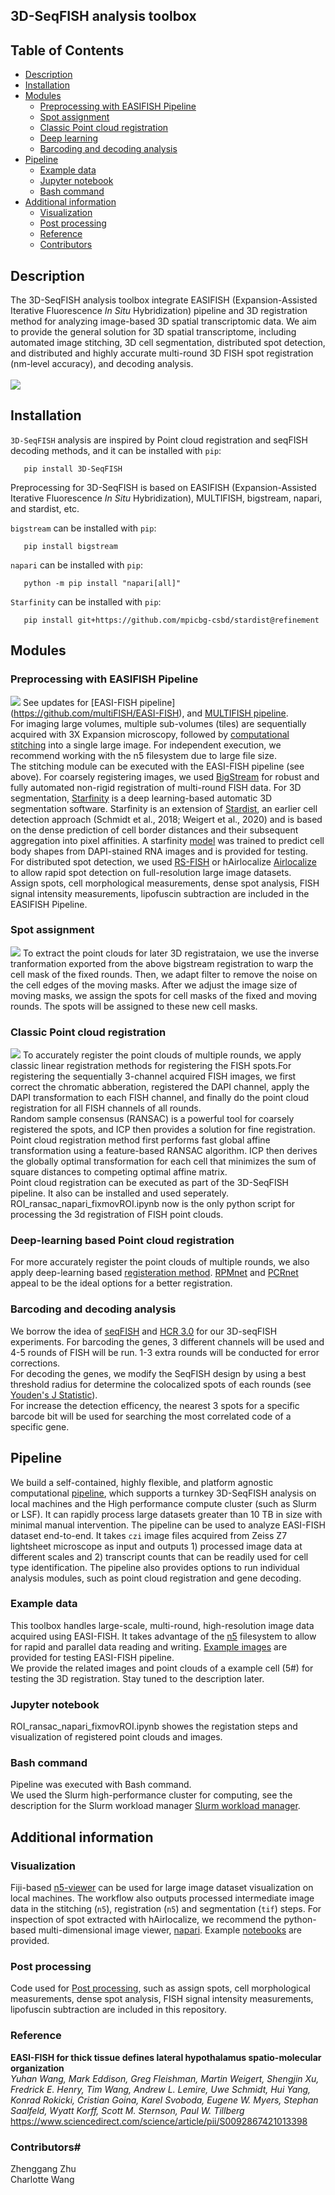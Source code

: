 ## 3D-SeqFISH analysis toolbox

## Table of Contents #
   * [Description](#description)
   * [Installation](#Installation)
   * [Modules](#modules)
      * [Preprocessing with EASIFISH Pipeline](#preprocessing-with-EASIFISH-Pipeline)
      * [Spot assignment](#spot-assignment)
      * [Classic Point cloud registration](#classic-point-cloud-registration)
      * [Deep learning](#deep-learning)
      * [Barcoding and decoding analysis](#barcoding-and-decoding-analysis)
   * [Pipeline](#pipeline)
      * [Example data](#example-data)
      * [Jupyter notebook](#jupyter-notebook)
      * [Bash command](#bash-command)
   * [Additional information](#additional-information)
      * [Visualization](#visualization)
      * [Post processing](#post-processing)  
      * [Reference](#reference)
      * [Contributors](#contributors)

## Description #

The 3D-SeqFISH analysis toolbox integrate EASIFISH (Expansion-Assisted Iterative Fluorescence *In Situ* Hybridization) pipeline and 3D registration method for analyzing image-based 3D spatial transcriptomic data. We aim to provide the general solution for 3D spatial transcriptome, including automated image stitching, 3D cell segmentation, distributed spot detection, and distributed and highly accurate multi-round 3D FISH spot registration (nm-level accuracy), and decoding analysis.  <br/><br/>
![](/Diagrams/3DseqFISH_diagram_v1.png)

## Installation #

`3D-SeqFISH` analysis are inspired by Point cloud registration and seqFISH decoding methods, and it can be installed with `pip`:
```
   pip install 3D-SeqFISH
```

Preprocessing for 3D-SeqFISH is based on EASIFISH (Expansion-Assisted Iterative Fluorescence *In Situ* Hybridization), MULTIFISH, bigstream, napari, and stardist, etc. <br/> 

`bigstream`  can be installed with  `pip`:
```
   pip install bigstream
```
`napari`  can be installed with  `pip`:
```
   python -m pip install "napari[all]"
```
`Starfinity`  can be installed with  `pip`:
```
   pip install git+https://github.com/mpicbg-csbd/stardist@refinement
```

## Modules #

### Preprocessing with EASIFISH Pipeline #

![](/Diagrams/3DseqFISH_diagram_v1_EASIFISH.png)
See updates for [EASI-FISH pipeline] (https://github.com/multiFISH/EASI-FISH), and [MULTIFISH pipeline](https://github.com/JaneliaSciComp/multifish). <br/>
For imaging large volumes, multiple sub-volumes (tiles) are sequentially acquired with 3X Expansion microscopy, followed by [computational stitching](https://science.sciencemag.org/content/363/6424/eaau8302.long) into a single large image. For independent execution, we recommend working with the n5 filesystem due to large file size. <br/>
The stitching module can be executed with the EASI-FISH pipeline (see above). For coarsely registering images, we used [BigStream](https://github.com/GFleishman/bigstream) for robust and fully automated non-rigid registration of multi-round FISH data. For 3D segmentation, [Starfinity](https://github.com/mpicbg-csbd/stardist/tree/refinement) is a deep learning-based automatic 3D segmentation software. Starfinity is an extension of [Stardist](https://github.com/mpicbg-csbd/stardist), an earlier cell detection approach (Schmidt et al., 2018; Weigert et al., 2020) and is based on the dense prediction of cell border distances and their subsequent aggregation into pixel affinities. A starfinity [model](https://doi.org/10.25378/janelia.13624268) was trained to predict cell body shapes from DAPI-stained RNA images and is provided for testing. <br/>
For distributed spot detection, we used [RS-FISH](https://github.com/PreibischLab/RS-FISH) or hAirlocalize [Airlocalize](https://github.com/timotheelionnet/AIRLOCALIZE) to allow rapid spot detection on full-resolution large image datasets. <br/>
Assign spots, cell morphological measurements, dense spot analysis, FISH signal intensity measurements, lipofuscin subtraction are included in the EASIFISH Pipeline.

### Spot assignment #
![](/Diagrams/3DseqFISH_diagram_v1_WARPMASK.png)
To extract the point clouds for later 3D registrataion, we use the inverse tranformation exported from the above bigstream registration to warp the cell mask of the fixed rounds. Then, we adapt filter to remove the noise on the cell edges of the moving masks. After we adjust the image size of moving masks, we assign the spots for cell masks of the fixed and moving rounds. The spots will be assigned to these new cell masks.

### Classic Point cloud registration #
![](/Diagrams/3DseqFISH_diagram_v1_DAPI.png)
To accurately register the point clouds of multiple rounds, we apply classic linear registration methods for registering the FISH spots.For registering the sequentially 3-channel acquired FISH images, we first correct the chromatic abberation, registered the DAPI channel, apply the DAPI transformation to each FISH channel, and finally do the point cloud registration for all FISH channels of all rounds. <br/>
Random sample consensus (RANSAC) is a powerful tool for coarsely registered the spots, and ICP then provides a solution for fine registration. Point cloud registration method first performs fast global affine transformation using a feature-based RANSAC algorithm. ICP then derives the globally optimal transformation for each cell that minimizes the sum of square distances to competing optimal affine matrix. <br/>
Point cloud registration can be executed as part of the 3D-SeqFISH pipeline. It also can be installed and used seperately. <br/>
ROI_ransac_napari_fixmovROI.ipynb now is the only python script for processing the 3d registration of FISH point clouds.

### Deep-learning based Point cloud registration #
For more accurately register the point clouds of multiple rounds, we also apply deep-learning based [registeration method](https://github.com/vinits5/learning3d#use-of-registration-networks). [RPMnet](https://github.com/yewzijian/RPMNet) and [PCRnet](https://github.com/vinits5/pcrnet) appeal to be the ideal options for a better registration.

### Barcoding and decoding analysis #
We borrow the idea of [seqFISH](https://github.com/CaiGroup/seqFISH-PLUS) and [HCR 3.0](https://www.molecularinstruments.com/hcr-rnafish-products) for our 3D-seqFISH experiments. For barcoding the genes, 3 different channels will be used and 4-5 rounds of FISH will be run. 1-3 extra rounds will be conducted for error corrections. <br/>
For decoding the genes, we modify the SeqFISH design by using a best threshold radius for determine the colocalized spots of each rounds (see [Youden's J Statistic](https://www.kaggle.com/code/willstone98/youden-s-j-statistic-for-threshold-determination/notebook)). <br/>
For increase the detection efficency, the nearest 3 spots for a specific barcode bit will be used for searching the most correlated code of a specific gene. <br/>

## Pipeline #
We build a self-contained, highly flexible, and platform agnostic computational [pipeline](https://github.com/JaneliaSciComp/multifish), which supports a turnkey 3D-SeqFISH analysis on local machines and the High performance compute cluster (such as Slurm or LSF). It can rapidly process large datasets greater than 10 TB in size with minimal manual intervention. The pipeline can be used to analyze EASI-FISH dataset end-to-end. It takes `czi` image files acquired from Zeiss Z7 lightsheet microscope as input and outputs 1) processed image data at different scales and 2) transcript counts that can be readily used for cell type identification. The pipeline also provides options to run individual analysis modules, such as point cloud registration and gene decoding. 

### Example data #
This toolbox handles large-scale, multi-round, high-resolution image data acquired using EASI-FISH. It takes advantage of the [n5](https://github.com/saalfeldlab/n5) filesystem to allow for rapid and parallel data reading and writing. [Example images](https://doi.org/10.25378/janelia.c.5276708.v1) are provided for testing EASI-FISH pipeline. <br/>
We provide the related images and point clouds of a example cell (5#) for testing the 3D registration. Stay tuned to the description later. <br/>

### Jupyter notebook #
ROI_ransac_napari_fixmovROI.ipynb showes the registation steps and visualization of registered point clouds and images.

### Bash command #
Pipeline was executed with Bash command. <br/>
We used the Slurm high-performance cluster for computing, see the description for the Slurm workload manager [Slurm workload manager](https://slurm.schedmd.com/documentation.html).

## Additional information #

### Visualization #
Fiji-based [n5-viewer](https://github.com/saalfeldlab/n5-viewer) can be used for large image dataset visualization on local machines. The workflow also outputs processed intermediate image data in the stitching (`n5`), registration (`n5`) and segmentation (`tif`) steps. For inspection of spot extracted with hAirlocalize, we recommend the python-based multi-dimensional image viewer, [napari](https://napari.org/). Example [notebooks](https://github.com/multiFISH/EASI-FISH/tree/master/data_visualization) are provided. 

### Post processing #
Code used for [Post processing](https://github.com/multiFISH/EASI-FISH/tree/master/data_processing), such as assign spots, cell morphological measurements, dense spot analysis, FISH signal intensity measurements, lipofuscin subtraction are included in this repository. 

### Reference #

**EASI-FISH for thick tissue defines lateral hypothalamus spatio-molecular organization** <br/>
*Yuhan Wang, Mark Eddison, Greg Fleishman, Martin Weigert, Shengjin Xu, Fredrick E. Henry, Tim Wang, Andrew L. Lemire, Uwe Schmidt, Hui Yang, Konrad Rokicki, Cristian Goina, Karel Svoboda, Eugene W. Myers, Stephan Saalfeld, Wyatt Korff, Scott M. Sternson, Paul W. Tillberg* <br/>
https://www.sciencedirect.com/science/article/pii/S0092867421013398

### Contributors#
Zhenggang Zhu <br/>
Charlotte Wang <br/>